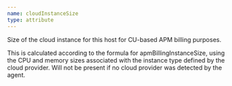 ```yaml
---
name: cloudInstanceSize
type: attribute
---
```


Size of the cloud instance for this host for CU-based APM billing purposes.

This is calculated according to the formula for apmBillingInstanceSize, using the CPU and memory sizes associated with the instance type defined by the cloud provider. Will not be present if no cloud provider was detected by the agent.